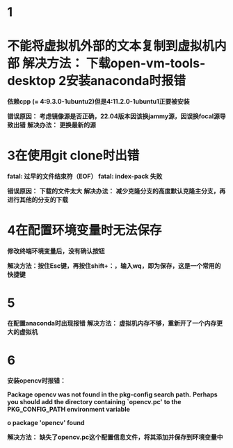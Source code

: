 1
==
**不能将虚拟机外部的文本复制到虚拟机内部**
**解决方法：**
**下载open-vm-tools-desktop**
2安装anaconda时报错
==
**依赖cpp (= 4:9.3.0-1ubuntu2)但是4:11.2.0-1ubuntu1正要被安装**

**错误原因：**
**考虑镜像源是否正确，22.04版本因该换jammy源，因误换focal源导致出错**
**解决办法：**
**更换最新的源**

3在使用git clone时出错
==
**fatal: 过早的文件结束符（EOF） fatal: index-pack 失败**

**错误原因：**
**下载的文件太大**
**解决办法：**
**减少克隆分支的高度默认克隆主分支，再进行其他的分支的下载**

4在配置环境变量时无法保存
==
**修改终端环境变量后，没有确认按钮**

**解决方法：按住Esc键，再按住shift+：，输入wq，即为保存，这是一个常用的快捷键**

5
==
**在配置anaconda时出现报错**
**解决方法：**
**虚拟机内存不够，重新开了一个内存更大的虚拟机**

6
==
**安装opencv时报错：**

**Package opencv was not found in the pkg-config search path.**
**Perhaps you should add the directory containing `opencv.pc'**
**to the PKG_CONFIG_PATH environment variable**

**o package 'opencv' found**

**解决方法：**
**缺失了opencv.pc这个配置信息文件，将其添加并保存到环境变量中**
